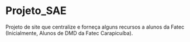 # Projeto_SAE
Projeto de site que centralize e forneça alguns recursos a alunos da Fatec (Inicialmente, Alunos de DMD da Fatec Carapicuíba).
